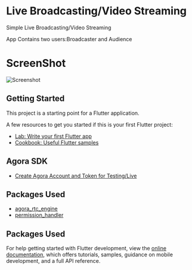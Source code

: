 # Live Broadcasting/Video Streaming

Simple Live Broadcasting/Video Streaming

App Contains two users:Broadcaster and Audience

# ScreenShot

![Screenshot](https://user-images.githubusercontent.com/22987790/176870268-54740c68-30dd-46ce-90c4-afa31658c64c.png)


## Getting Started

This project is a starting point for a Flutter application.

A few resources to get you started if this is your first Flutter project:

- [Lab: Write your first Flutter app](https://docs.flutter.dev/get-started/codelab)
- [Cookbook: Useful Flutter samples](https://docs.flutter.dev/cookbook)

## Agora SDK
- [Create Agora Account and Token for Testing/Live](https://console.agora.io)

## Packages Used

- [agora_rtc_engine](https://pub.dev/packages/agora_rtc_engine)
- [permission_handler](https://pub.dev/packages/permission_handler)

## Packages Used

For help getting started with Flutter development, view the
[online documentation](https://docs.flutter.dev/), which offers tutorials,
samples, guidance on mobile development, and a full API reference.
